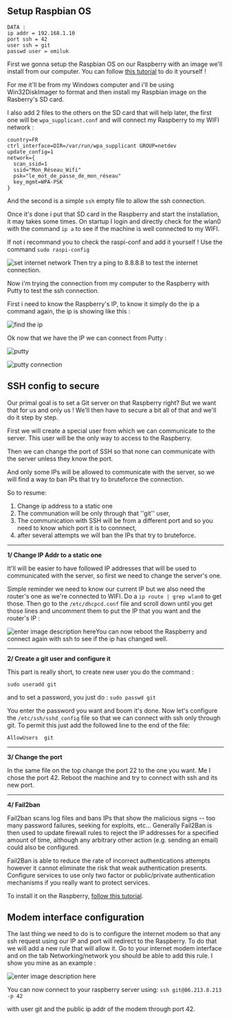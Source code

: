 ﻿## Setup Raspbian OS

    DATA :
    ip addr = 192.168.1.10
    port ssh = 42
    user ssh = git
    passwd user = omiluk


First we gonna setup the Raspbian OS on our Raspberry with an image we'll install from our computer.
You can follow [this tutorial](https://www.raspberrypi.com/documentation/computers/getting-started.html) to do it yourself !

For me it'll be from my Windows computer and i'll be using Win32DiskImager to format and then install my Raspbian image on the Rasberry's SD card.

I also add 2 files to the others on the SD card that will help later, the first one will be `wpa_supplicant.conf` and will connect my Raspberry to my WIFI network :

```shell
country=FR
ctrl_interface=DIR=/var/run/wpa_supplicant GROUP=netdev
update_config=1
network={
  scan_ssid=1
  ssid="Mon_Réseau_Wifi"
  psk="le_mot_de_passe_de_mon_réseau"
  key_mgmt=WPA-PSK
}
```
And the second is a simple `ssh` empty file to allow the ssh connection.

Once it's done i put that SD card in the Raspberry and start the installation, it may takes some times.
On startup I login and directly check for the wlan0 with the command `ip a` to see if the machine is well connected to my WIFI.

If not i recommand you to check the raspi-conf and add it yourself !
Use the command `sudo raspi-config`

![set internet network](https://cdn.discordapp.com/attachments/960877204491874316/967063336304914462/wirelessLan.png)
Then try a ping to 8.8.8.8 to test the internet connection.

Now i'm trying the connection from my computer to the Raspberry with Putty to test the ssh connection.

First i need to know the Raspberry's IP, to know it simply do the ip a command again, the ip is showing like this :

![find the ip](https://cdn.discordapp.com/attachments/960877204491874316/967066631887024238/ipa.png)

Ok now that we have the IP we can connect from Putty :

![putty](https://cdn.discordapp.com/attachments/960877204491874316/967067058988810280/putty2.png)


![putty connection](https://cdn.discordapp.com/attachments/960877204491874316/967065727968362596/putty.png)

## SSH config to secure

Our primal goal is to set a Git server on that Raspberry right?
But we want that for us and only us !
We'll then have to secure a bit all of that and we'll do it step by step.

First we will create a special user from which we can communicate to the server. This user will be the only way to access to the Raspberry.

Then we can change the port of SSH so that none can communicate with the server unless they know the port.

And only some IPs will be allowed to communicate with the server, so we will find a way to ban IPs that try to bruteforce the connection.

So to resume:
1. Change ip address to a static one
2. The communation will be only through that ''git'' user,
3. The communication with SSH will be from a different port and so you need to know which port it is to connnect,
4. after several attempts we will ban the IPs that try to bruteforce.

---

**1/ Change IP Addr to a static one**

It'll will be easier to have followed IP addresses that will be used to communicated with the server, so first we need to change the server's one.

Simple reminder we need to know our current IP but we also need the router's one as we're connected to WIFI.
Do a `ip route | grep wlan0` to get those.
Then go to the `/etc/dhcpcd.conf` file and scroll down until you get those lines and uncomment them to put the IP that you want and the router's IP :

![enter image description here](https://cdn.discordapp.com/attachments/960877204491874316/967097549909532773/wlan0.png)You can now reboot the Raspberry and connect again with ssh to see if the ip has changed well.

---

**2/ Create a git user and configure it**

This part is really short, to create new user you do the command :
```
sudo useradd git
```
and to set a password, you just do :
`sudo passwd git`

You enter the password you want and boom it's done.
Now let's configure the `/etc/ssh/sshd_config` file so that we can connect with ssh only through git.
To permit this just add  the followed line to the end of the file:
```
AllowUsers	git
```
---
**3/ Change the port**

In the same file on the top change the port 22 to the one you want. Me I chose the port 42.
Reboot the machine and try to connect with ssh and its new port.

---
**4/ Fail2ban**

Fail2ban scans log files and bans IPs that show the malicious signs -- too many password failures, seeking for exploits, etc... Generally Fail2Ban is then used to update firewall rules to reject the IP addresses for a specified amount of time, although any arbitrary other action (e.g. sending an email) could also be configured. 

Fail2Ban is able to reduce the rate of incorrect authentications attempts however it cannot eliminate the risk that weak authentication presents. Configure services to use only two factor or public/private authentication mechanisms if you really want to protect services.

To install it on the Raspberry, [follow this tutorial](https://blog.swmansion.com/limiting-failed-ssh-login-attempts-with-fail2ban-7da15a2313b).

## Modem interface configuration

The last thing we need to do is to configure the internet modem so that any ssh request using our IP and port will redirect to the Raspberry.
To do that we will add a new rule that will allow it.
Go to your internet modem interface and on the tab Networking/network you should be able to add this rule. 
I show you mine as an example :

![enter image description here](https://cdn.discordapp.com/attachments/889061317321838627/973173482076635136/unknown.png)

You can now connect to your raspberry server using:
``ssh git@86.213.8.213 -p 42``

with user git and the public ip addr of the modem through port 42.
